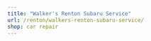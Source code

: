 ```yaml
---
title: "Walker's Renton Subaru Service"
url: /renton/walkers-renton-subaru-service/
shop: car repair
---
```

